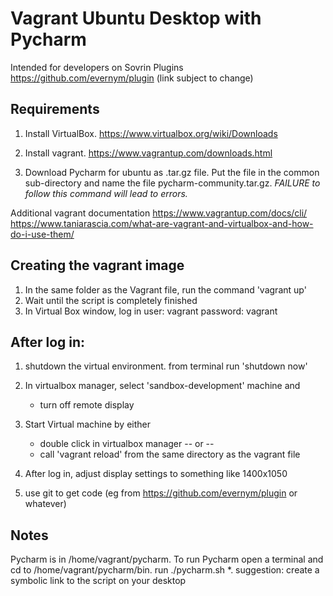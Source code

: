 # Vagrant Ubuntu Desktop with Pycharm
Intended for developers on Sovrin Plugins https://github.com/evernym/plugin (link subject to change)

## Requirements

1. Install VirtualBox. https://www.virtualbox.org/wiki/Downloads

2. Install vagrant.  https://www.vagrantup.com/downloads.html

3. Download Pycharm for ubuntu as .tar.gz file.  Put the file in
the common sub-directory and name the file pycharm-community.tar.gz.  *FAILURE
to follow this command will lead to errors.*

Additional vagrant documentation
https://www.vagrantup.com/docs/cli/
https://www.taniarascia.com/what-are-vagrant-and-virtualbox-and-how-do-i-use-them/


## Creating the vagrant image
1. In the same folder as the Vagrant file, run the command 'vagrant up'
2. Wait until the script is completely finished
3. In Virtual Box window, log in
    user: vagrant
    password: vagrant


## After log in:
1. shutdown the virtual environment.  from terminal run 'shutdown now'
2. In virtualbox manager, select 'sandbox-development' machine and
    * turn off remote display
3. Start Virtual machine by either
    * double click in virtualbox manager -- or --
    * call 'vagrant reload' from the same directory as the vagrant file

4. After log in, adjust display settings to something like 1400x1050
5. use git to get code (eg from https://github.com/evernym/plugin or whatever)

## Notes
Pycharm is in /home/vagrant/pycharm. To run Pycharm open a terminal and
cd to /home/vagrant/pycharm/bin.   run ./pycharm.sh
*. suggestion: create a symbolic link to the script on your desktop
